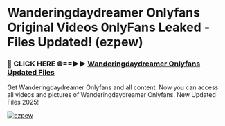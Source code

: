 # Wanderingdaydreamer Onlyfans Original Videos 0nlyFans Leaked - Files Updated! (ezpew)

<h3>🔴 CLICK HERE 🌐==►► <a href="https://tinyurl.com/2m67pmp6" rel="nofollow">Wanderingdaydreamer Onlyfans Updated Files</a></h3>

Get Wanderingdaydreamer Onlyfans and all content. Now you can access all videos and pictures of Wanderingdaydreamer Onlyfans. New Updated Files 2025!

[![ezpew](https://i.imgur.com/H4QAA4z.gif)](https://tinyurl.com/2m67pmp6)